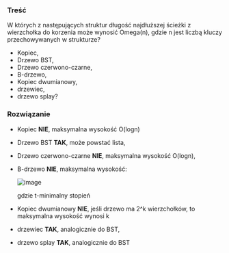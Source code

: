### Treść
W których z następujących struktur długość najdłuższej ścieżki z wierzchołka do korzenia może wynosić Omega(n), gdzie n jest liczbą kluczy przechowywanych w strukturze? 

* Kopiec,
* Drzewo BST, 
* Drzewo czerwono-czarne, 
* B-drzewo, 
* Kopiec dwumianowy, 
* drzewiec, 
* drzewo splay?


### Rozwiązanie 
* Kopiec **NIE**, maksymalna wysokość O(logn)
* Drzewo BST **TAK**, może powstać lista, 
* Drzewo czerwono-czarne **NIE**, maksymalna wysokość O(logn), 
* B-drzewo **NIE**, maksymalna wysokość:

  ![image](https://user-images.githubusercontent.com/11476062/63427788-435cf180-c416-11e9-9898-61f239818db2.png)
  
  gdzie t-minimalny stopień
  
* Kopiec dwumianowy **NIE**, jeśli drzewo ma 2^k wierzchołków, to maksymalna wysokość wynosi k
* drzewiec **TAK**, analogicznie do BST, 
* drzewo splay **TAK**, analogicznie do BST

